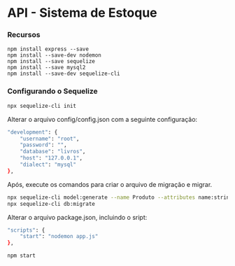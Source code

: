 # API - Sistema de Estoque

### Recursos

```
npm install express --save
npm install --save-dev nodemon
npm install --save sequelize
npm install --save mysql2
npm install --save-dev sequelize-cli
```

### Configurando o Sequelize

```sh
npx sequelize-cli init
```

Alterar o arquivo config/config.json com a seguinte configuração: 

```sh
"development": {
    "username": "root",
    "password": "",
    "database": "livros",
    "host": "127.0.0.1",
    "dialect": "mysql"
},
```

Após, execute os comandos para criar o arquivo de migração e migrar.

```sh
npx sequelize-cli model:generate --name Produto --attributes name:string,description:string,unit:string,price:float,active:boolean
npx sequelize-cli db:migrate
```

Alterar o arquivo package.json, incluindo o sript:

```sh
"scripts": {
	"start": "nodemon app.js"
},
```

``` 
npm start
```
